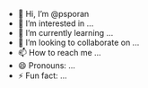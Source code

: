 - 👋 Hi, I’m @psporan
- 👀 I’m interested in ...
- 🌱 I’m currently learning ...
- 💞️ I’m looking to collaborate on ...
- 📫 How to reach me ...
- 😄 Pronouns: ...
- ⚡ Fun fact: ...

<!---
psporan/psporan is a ✨ special ✨ repository because its `README.md` (this file) appears on your GitHub profile.
You can click the Preview link to take a look at your changes.
--->
